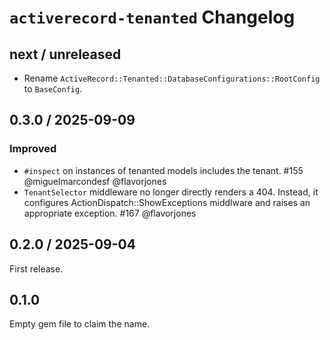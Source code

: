 # `activerecord-tenanted` Changelog

## next / unreleased

- Rename `ActiveRecord::Tenanted::DatabaseConfigurations::RootConfig` to `BaseConfig`.


## 0.3.0 / 2025-09-09

### Improved

- `#inspect` on instances of tenanted models includes the tenant. #155 @miguelmarcondesf @flavorjones
- `TenantSelector` middleware no longer directly renders a 404. Instead, it configures ActionDispatch::ShowExceptions middlware and raises an appropriate exception. #167 @flavorjones


## 0.2.0 / 2025-09-04

First release.


## 0.1.0

Empty gem file to claim the name.
